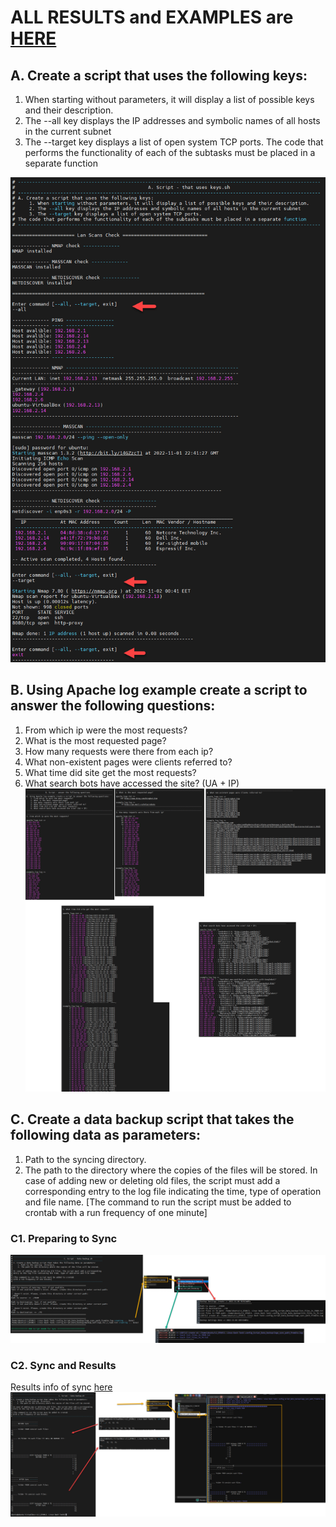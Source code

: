 # ALL RESULTS and EXAMPLES are [HERE](https://github.com/Ivan2navI/L1_EPAM/tree/main/2.%20Linux%20Bash%20Task/!!!!%20RESULTS%20!!!)

## A. Create a script that uses the following keys: 
1. When starting without parameters, it will display a list of possible keys and their description.  
2. The --all key displays the IP addresses and symbolic names of all hosts in the current subnet  
3. The --target key displays a list of open system TCP ports. 
The code that performs the functionality of each of the subtasks must be placed in a separate function 



![Screenshot A](https://github.com/Ivan2navI/L1_EPAM/blob/main/2.%20Linux%20Bash%20Task/!!!!%20RESULTS%20!!!/A%20task%20-%20result.png)


## B. Using Apache log example create a script to answer the following questions: 
1. From which ip were the most requests?  
2. What is the most requested page?  
3. How many requests were there from each ip?  
4. What non-existent pages were clients referred to?  
5. What time did site get the most requests?  
6. What search bots have accessed the site? (UA + IP) 
![Screenshot B](https://github.com/Ivan2navI/L1_EPAM/blob/main/2.%20Linux%20Bash%20Task/!!!!%20RESULTS%20!!!/B%20task%20-%20result.png)

## C. Create a data backup script that takes the following data as parameters: 
1. Path to the syncing  directory. 
2. The path to the directory where the copies of the files will be stored. 
In case of adding new or deleting old files, the script must add a corresponding entry to the log file indicating the time, type of operation and file name. [The command to run the script must be added to crontab with a run frequency of one minute]

### C1. Preparing to Sync

![Screenshot C1](https://github.com/Ivan2navI/L1_EPAM/blob/main/2.%20Linux%20Bash%20Task/!!!!%20RESULTS%20!!!/C%20task%20-%20result%201_Preparing.png)

### C2. Sync and Results
Results info of sync [here](https://github.com/Ivan2navI/L1_EPAM/tree/main/2.%20Linux%20Bash%20Task/!!!!%20RESULTS%20!!!/C%20task%20(files)/.config_Script_Data_backup)
![Screenshot C2](https://github.com/Ivan2navI/L1_EPAM/blob/main/2.%20Linux%20Bash%20Task/!!!!%20RESULTS%20!!!/C%20task%20-%20result%202_Sync.png)
